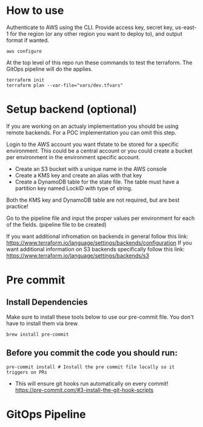 # How to use #

Authenticate to AWS using the CLI. Provide access key, secret key, us-east-1 for the region (or any other region you want to deploy to), and output format if wanted.

```
aws configure
```

At the top level of this repo run these commands to test the terraform. The GitOps pipeline will do the applies.

```
terraform init
terraform plan --var-file="vars/dev.tfvars"
```

# Setup backend (optional) #
If you are working on an actualy implementation you should be using remote backends. For a POC implementation you can omit this step.

Login to the AWS account you want tfstate to be stored for a specific environment. This could be a central account or you could create a bucket per environment in the environment specific account. 

- Create an S3 bucket with a unique name in the AWS console
- Create a KMS key and create an alias with that key
- Create a DynamoDB table for the state file. The table must have a partition key named LockID with type of string.

Both the KMS key and DynamoDB table are not required, but are best practice!

Go to the pipeline file and input the proper values per environment for each of the fields. (pipeline file to be created)

If you want additional infromation on backends in general follow this link: https://www.terraform.io/language/settings/backends/configuration
If you want additional information on S3 backends specifically follow this link: https://www.terraform.io/language/settings/backends/s3

# Pre commit #

## Install Dependencies ##

Make sure to install these tools below to use our pre-commit file. You don't have to install them via brew.

```
brew install pre-commit
```

## Before you commit the code you should run: 

```
pre-commit install # Install the pre commit file locally so it triggers on PRs
```

* This will ensure git hooks run automatically on every commit! https://pre-commit.com/#3-install-the-git-hook-scripts


# GitOps Pipeline #